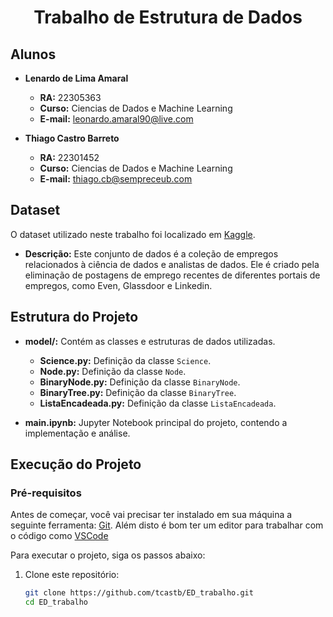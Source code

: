 <h1 align="center">Trabalho de Estrutura de Dados</h1>

## Alunos
- **Lenardo de Lima Amaral**
  - **RA:** 22305363
  - **Curso:** Ciencias de Dados e Machine Learning
  - **E-mail:** leonardo.amaral90@live.com

- **Thiago Castro Barreto**
  - **RA:** 22301452
  - **Curso:** Ciencias de Dados e Machine Learning
  - **E-mail:** thiago.cb@sempreceub.com

## Dataset
O dataset utilizado neste trabalho foi localizado em [Kaggle](https://www.kaggle.com/datasets/shushant/data-science-job-dataset/).
- **Descrição:** Este conjunto de dados é a coleção de empregos relacionados à ciência de dados e analistas de dados. Ele é criado pela eliminação de postagens de emprego recentes de diferentes portais de empregos, como Even, Glassdoor e Linkedin.

## Estrutura do Projeto
- **model/:** Contém as classes e estruturas de dados utilizadas.
  - **Science.py:** Definição da classe `Science`.
  - **Node.py:** Definição da classe `Node`.
  - **BinaryNode.py:** Definição da classe `BinaryNode`.
  - **BinaryTree.py:** Definição da classe `BinaryTree`.
  - **ListaEncadeada.py:** Definição da classe `ListaEncadeada`.

- **main.ipynb:** Jupyter Notebook principal do projeto, contendo a implementação e análise.

## Execução do Projeto

### Pré-requisitos
Antes de começar, você vai precisar ter instalado em sua máquina a seguinte ferramenta:
[Git](https://git-scm.com). Além disto é bom ter um editor para trabalhar com o código como [VSCode](https://code.visualstudio.com/)

Para executar o projeto, siga os passos abaixo:

1. Clone este repositório:
   ```bash
   git clone https://github.com/tcastb/ED_trabalho.git
   cd ED_trabalho
   ```
